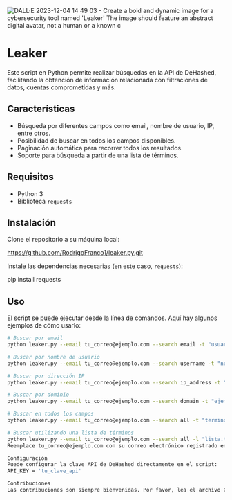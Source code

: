 
![DALL·E 2023-12-04 14 49 03 - Create a bold and dynamic image for a cybersecurity tool named 'Leaker'  The image should feature an abstract digital avatar, not a human or a known c](https://github.com/RodrigoFranco1/leaker.py/assets/115948997/edcf6e2d-6a04-457f-977d-9fad5e8564c2)
# Leaker

Este script en Python permite realizar búsquedas en la API de DeHashed, facilitando la obtención de información relacionada con filtraciones de datos, cuentas comprometidas y más.

## Características

- Búsqueda por diferentes campos como email, nombre de usuario, IP, entre otros.
- Posibilidad de buscar en todos los campos disponibles.
- Paginación automática para recorrer todos los resultados.
- Soporte para búsqueda a partir de una lista de términos.

## Requisitos

- Python 3
- Biblioteca `requests`

## Instalación

Clone el repositorio a su máquina local:

https://github.com/RodrigoFranco1/leaker.py.git

Instale las dependencias necesarias (en este caso, `requests`):

pip install requests


## Uso

El script se puede ejecutar desde la línea de comandos. Aquí hay algunos ejemplos de cómo usarlo:

```bash
# Buscar por email
python leaker.py --email tu_correo@ejemplo.com --search email -t "usuario@ejemplo.com"

# Buscar por nombre de usuario
python leaker.py --email tu_correo@ejemplo.com --search username -t "nombreusuario"

# Buscar por dirección IP
python leaker.py --email tu_correo@ejemplo.com --search ip_address -t "192.168.1.1"

# Buscar por dominio
python leaker.py --email tu_correo@ejemplo.com --search domain -t "ejemplo.com"

# Buscar en todos los campos
python leaker.py --email tu_correo@ejemplo.com --search all -t "termino_de_busqueda"

# Buscar utilizando una lista de términos
python leaker.py --email tu_correo@ejemplo.com --search all -l "lista.txt"
Reemplace tu_correo@ejemplo.com con su correo electrónico registrado en DeHashed.

Configuración
Puede configurar la clave API de DeHashed directamente en el script:
API_KEY = 'tu_clave_api'

Contribuciones
Las contribuciones son siempre bienvenidas. Por favor, lea el archivo CONTRIBUTING.md para detalles sobre nuestro código de conducta, y el proceso para enviarnos pull requests.
